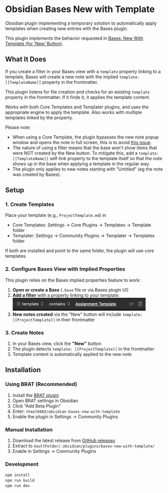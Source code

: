 # Obsidian Bases New with Template

Obsidian plugin implementing a temporary solution to automatically apply
templates when creating new entries with the Bases plugin.

This plugin implements the behavior requested in
[Bases: New With Template (for ‘New’ Button)](https://forum.obsidian.md/t/bases-new-with-template-for-new-button/102639).

## What It Does

If you create a filter in your Bases view with a `template` property linking to
a template, Bases will create a new note with the implied
`template: [[TemplateName]]` property in the frontmatter.

This plugin listens for file creation and checks for an existing `template`
property in the frontmatter. If it finds it, it applies the template content.

Works with both Core Templates and Templater plugins, and uses the appropriate
engine to apply the template. Also works with multiple templates linked by the
property.

Please note:

- When using a Core Template, the plugin bypasses the new note popup window and
  opens the note in full screen, this is to avoid
  [this issue](https://forum.obsidian.md/t/bases-applying-template-in-new-entry-popup-doesnt-apply-properties/105802).
- The nature of using a filter means that the base won't show items that were
  NOT created by the New button. To mitigate this, add a
  `template: [[TemplateName]]` self-link property to the template itself so that
  the note shows up in the base when applying a template in the regular way.
- The plugin only applies to new notes starting with "Untitled" (eg the note was
  created by Bases).

## Setup

### 1. Create Templates

Place your template (e.g., `ProjectTemplate.md`) in

- Core Templates: Settings → Core Plugins → Templates → Template folder
- Templater: Settings → Community Plugins → Templater → Templates folder

If both are installed and point to the same folder, the plugin will use core
templates.

### 2. Configure Bases View with Implied Properties

This plugin relies on the Bases implied properties feature to work:

1. **Open or create a Base** (`.base` file or via Bases plugin UI)
2. **Add a filter** with a property linking to your template:
   ![Filter Example](<CleanShot 2025-09-17 at 19.21.40.png>)
3. **New notes created** via the "New" button will include
   `template: [[ProjectTemplate]]` in their frontmatter

### 3. Create Notes

1. In your Bases view, click the **"New"** button
2. The plugin detects `template: [[ProjectTemplate]]` in the frontmatter
3. Template content is automatically applied to the new note

## Installation

### Using BRAT (Recommended)

1. Install the [BRAT plugin](https://github.com/TfTHacker/obsidian42-brat)
2. Open BRAT settings in Obsidian
3. Click "Add Beta Plugin"
4. Enter: `theol0403/obsidian-bases-new-with-template`
5. Enable the plugin in Settings → Community Plugins

### Manual Installation

1. Download the latest release from
   [GitHub releases](https://github.com/theol0403/obsidian-bases-new-with-template/releases)
2. Extract to `VaultFolder/.obsidian/plugins/bases-new-with-template/`
3. Enable in Settings → Community Plugins

### Development

```bash
npm install
npm run build
npm run dev
```
